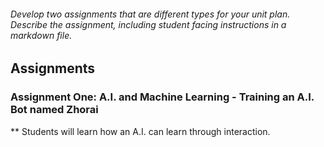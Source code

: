 
###### Develop two assignments that are different types for your unit plan. Describe the assignment, including student facing instructions in a markdown file. 

## Assignments 

### Assignment One: A.I. and Machine Learning - Training an A.I. Bot named Zhorai
** Students will learn how an A.I. can learn through interaction. 
